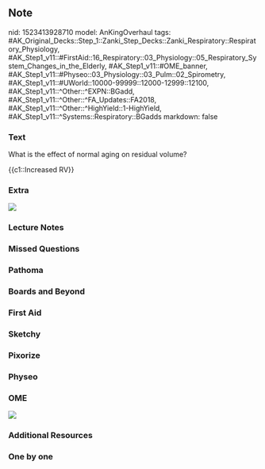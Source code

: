 ## Note
nid: 1523413928710
model: AnKingOverhaul
tags: #AK_Original_Decks::Step_1::Zanki_Step_Decks::Zanki_Respiratory::Respiratory_Physiology, #AK_Step1_v11::#FirstAid::16_Respiratory::03_Physiology::05_Respiratory_System_Changes_in_the_Elderly, #AK_Step1_v11::#OME_banner, #AK_Step1_v11::#Physeo::03_Physiology::03_Pulm::02_Spirometry, #AK_Step1_v11::#UWorld::10000-99999::12000-12999::12100, #AK_Step1_v11::^Other::^EXPN::BGadd, #AK_Step1_v11::^Other::^FA_Updates::FA2018, #AK_Step1_v11::^Other::^HighYield::1-HighYield, #AK_Step1_v11::^Systems::Respiratory::BGadds
markdown: false

### Text
What is the effect of normal aging on residual volume?
<div>
  {{c1::Increased RV}}
</div>

### Extra
<img src="paste-39333310496769.jpg">

### Lecture Notes


### Missed Questions


### Pathoma


### Boards and Beyond


### First Aid


### Sketchy


### Pixorize


### Physeo


### OME
<div class="ome-widget">
  <a href="https://onlinemeded.org?ref=anki"><img src=
  "_OME_AnkiFlashcards_General_7.png"></a>
</div>

### Additional Resources


### One by one

